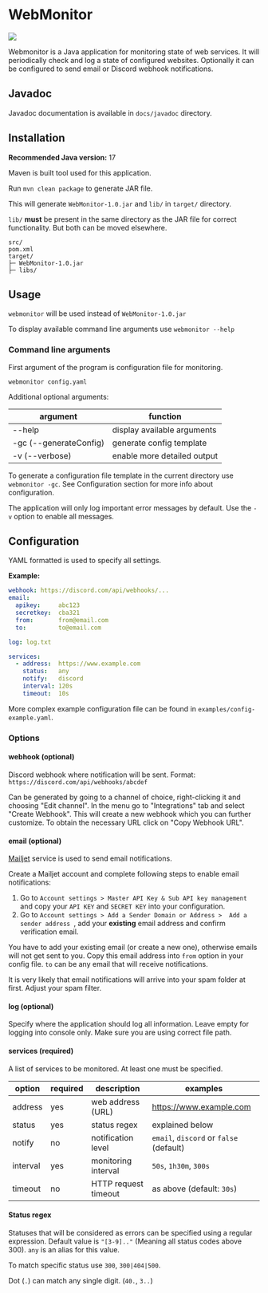 # WebMonitor

![](https://github.com/milan252525/WebMonitor/workflows/tests/badge.svg)

Webmonitor is a Java application for monitoring state of web services.
It will periodically check and log a state of configured websites.
Optionally it can be configured to send email or Discord webhook notifications.

## Javadoc
Javadoc documentation is available in ``docs/javadoc`` directory.

## Installation

**Recommended Java version:** 17

Maven is built tool used for this application.

Run `mvn clean package` to generate JAR file.

This will generate `WebMonitor-1.0.jar` and `lib/` in `target/` directory.

`lib/` **must** be present in the same directory as the JAR file for correct functionality.
But both can be moved elsewhere.

```
src/
pom.xml
target/
├─ WebMonitor-1.0.jar
├─ libs/
```

## Usage
`webmonitor` will be used instead of `WebMonitor-1.0.jar`

To display available command line arguments use `webmonitor --help`

### Command line arguments
First argument of the program is configuration file for monitoring.

`webmonitor config.yaml`

Additional optional arguments:

| argument               | function                    |
|------------------------|-----------------------------|
| --help                 | display available arguments |
| -gc (--generateConfig) | generate config template    |
| -v (--verbose)         | enable more detailed output |


To generate a configuration file template in the current directory use `webmonitor -gc`.
See Configuration section for more info about configuration.

The application will only log important error messages by default.
Use the `-v` option to enable all messages.

## Configuration
YAML formatted is used to specify all settings.

**Example:**
```yaml
webhook: https://discord.com/api/webhooks/...
email:
  apikey:     abc123
  secretkey:  cba321
  from:       from@email.com
  to:         to@email.com

log: log.txt

services:
  - address:  https://www.example.com
    status:   any
    notify:   discord
    interval: 120s
    timeout:  10s
```
More complex example configuration file can be found in `examples/config-example.yaml`.

### Options
#### webhook (optional)
Discord webhook where notification will be sent.
Format: `https://discord.com/api/webhooks/abcdef`

Can be generated by going to a channel of choice, right-clicking it and choosing "Edit channel".
In the menu go to "Integrations" tab and select "Create Webhook".
This will create a new webhook which you can further customize.
To obtain the necessary URL click on "Copy Webhook URL".

#### email (optional)
[Mailjet](https://www.mailjet.com/) service is used to send email notifications.

Create a Mailjet account and complete following steps to enable email notifications:
1. Go to `Account settings > Master API Key & Sub API key management` and copy your `API KEY` and `SECRET KEY` into your configuration.
2. Go to `Account settings > Add a Sender Domain or Address >  Add a sender address
   `, add your **existing** email address and confirm verification email.

You have to add your existing email (or create a new one), otherwise emails will not get sent to you.
Copy this email address into `from` option in your config file.
`to` can be any email that will receive notifications.

It is very likely that email notifications will arrive into your spam folder at first. Adjust your spam filter.

#### log (optional)
Specify where the application should log all information. Leave empty for logging into console only.
Make sure you are using correct file path.

#### services (required)
A list of services to be monitored. At least one must be specified.

| option   | required | description          | examples                                |
|----------|----------|----------------------|-----------------------------------------|
| address  | yes      | web address (URL)    | https://www.example.com                 |
| status   | yes      | status regex         | explained below                         |
| notify   | no       | notification level   | `email`, `discord` or `false` (default) |
| interval | yes      | monitoring interval  | `50s`, `1h30m`, `300s`                  |
| timeout  | no       | HTTP request timeout | as above (default: `30s`)               |

#### Status regex
Statuses that will be considered as errors can be specified using a regular expression.
Default value is `"[3-9].."` (Meaning all status codes above 300). `any` is an alias for this value.

To match specific status use `300`, `300|404|500`.

Dot (`.`) can match any single digit. (`40.`, `3..`)
